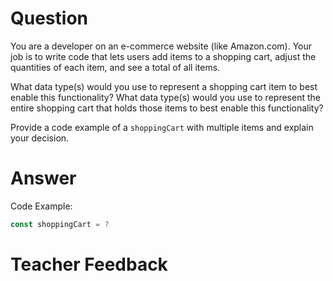 # Question
You are a developer on an e-commerce website (like Amazon.com). Your job is to write code that lets users add items to a shopping cart, adjust the quantities of each item, and see a total of all items.

What data type(s) would you use to represent a shopping cart item to best enable this functionality? 
What data type(s) would you use to represent the entire shopping cart that holds those items to best enable this functionality? 

Provide a code example of a `shoppingCart` with multiple items and explain your decision.

# Answer

Code Example:

```js
const shoppingCart = ?
```

# Teacher Feedback
